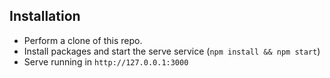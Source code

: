 ## Installation
- Perform a clone of this repo. 
- Install packages and start the serve service (`npm install && npm start`)
- Serve running in `http://127.0.0.1:3000`

